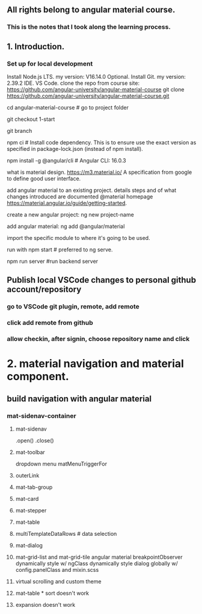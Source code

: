 ## All rights belong to angular material course.
### This is the notes that I took along the learning process.

## 1. Introduction.
### Set up for local development
Install Node.js LTS. my version: V16.14.0
Optional. Install Git. my version: 2.39.2
IDE. VS Code.
clone the repo from course site: https://github.com/angular-university/angular-material-course
git clone https://github.com/angular-university/angular-material-course.git

cd angular-material-course # go to project folder

git checkout 1-start

git branch

npm ci # Install code dependency. This is to ensure use the exact version as specified in package-lock.json (instead of npm install).

npm install -g @angular/cli # Angular CLI: 16.0.3

what is material design. https://m3.material.io/
A specification from google to define good user interface.

add angular material to an existing project.
details steps and of what changes introduced are documented @material homepage https://material.angular.io/guide/getting-started.

create a new angular project: ng new project-name

add angular material: ng add @angular/material

import the specific module to where it's going to be used.

run with npm start # preferred to ng serve.

npm run server #run backend server

## Publish local VSCode changes to personal github account/repository 
### go to VSCode git plugin, remote, add remote
### click add remote from github
### allow checkin, after signin, choose repository name and click

# 2. material navigation and material component.
## build navigation with angular material
### mat-sidenav-container
1. mat-sidenav

    .open() .close()

2. mat-toolbar

    dropdown menu
    matMenuTriggerFor

3. outerLink

4. mat-tab-group

5. mat-card

6. mat-stepper

7. mat-table

8. multiTemplateDataRows    # data selection

9. mat-dialog

10. mat-grid-list and mat-grid-tile
    angular material breakpointObserver
    dynamically style w/ ngClass
    dynamically style dialog globally w/ config.panelClass and mixin.scss
11. virtual scrolling and custom theme    
24. mat-table * sort doesn't work
25. expansion doesn't work
